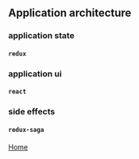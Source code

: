 
## Application architecture
### application state
#### `redux`
### application ui
#### `react`
### side effects
#### `redux-saga`

[Home](README.md)

